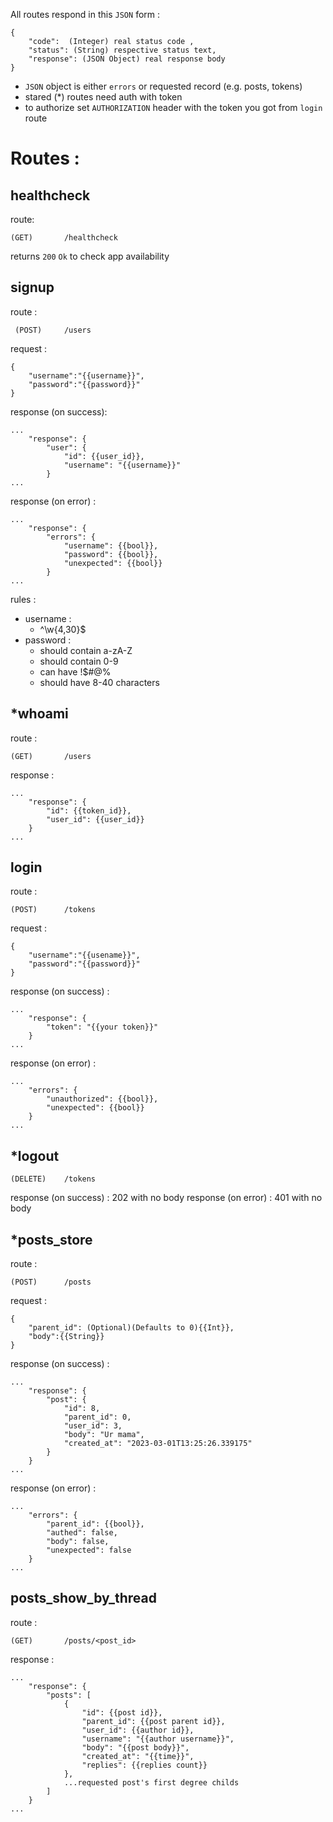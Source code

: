 All routes respond in this `JSON` form :

    {
	    "code":  (Integer) real status code ,
	    "status": (String) respective status text,
	    "response": (JSON Object) real response body
    }
-   `JSON` object is either `errors` or requested record (e.g. posts, tokens)
- stared (*) routes need auth with token
- to authorize set `AUTHORIZATION` header with the token you got from `login` route
# Routes :

## healthcheck
route:

    (GET)		/healthcheck
returns `200` `Ok` to check app availability 

## signup
route :

     (POST)		/users

request :

    {
		"username":"{{username}}",
		"password":"{{password}}"
	}
response (on success):

	...
		"response": {
			"user": {
				"id": {{user_id}},
				"username": "{{username}}"
			}
	...
response (on error) :

	...
		"response": {
			"errors": {
				"username": {{bool}},
				"password": {{bool}},
				"unexpected": {{bool}}
			}
	...
rules :
- username : 
	- ^\w{4,30}$
- password : 
	- should contain a-zA-Z
	- should contain 0-9
	- can have !$#@%
	- should have 8-40 characters 
## *whoami
route :

    (GET) 		/users
   response :
   

    
	...
		"response": {
			"id": {{token_id}},
			"user_id": {{user_id}}
		}
	...
## login
route :

    (POST)		/tokens
request :

    {
		"username":"{{usename}}",
		"password":"{{password}}"
	}
response (on success) :

	...
		"response": {
	   		"token": "{{your token}}"
	   	}
   	...
response (on error) :

    ...
	    "errors": {
			"unauthorized": {{bool}},
			"unexpected": {{bool}}
		}
	...
## *logout

    (DELETE)	/tokens
response (on success) :
	202 with no body
response (on error) :
	401 with no body
##		*posts_store
route :

    (POST)		/posts

request :

    {
		"parent_id": (Optional)(Defaults to 0){{Int}},
		"body":{{String}}
	}

response (on success) :

    ...
	    "response": {
			"post": {
				"id": 8,
				"parent_id": 0,
				"user_id": 3,
				"body": "Ur mama",
				"created_at": "2023-03-01T13:25:26.339175"
			}
		}
	...

response (on error) :

	...
	    "errors": {
			"parent_id": {{bool}},
			"authed": false,
			"body": false,
			"unexpected": false
		}
	...
## posts_show_by_thread
route :

    (GET)		/posts/<post_id>

response :

    ...
    	"response": {
		    "posts": [
				{
					"id": {{post id}},
					"parent_id": {{post parent id}},
					"user_id": {{author id}},
					"username": "{{author username}}",
					"body": "{{post body}}",
					"created_at": "{{time}}",
					"replies": {{replies count}}
				},
				...requested post's first degree childs
			]
		}
	...

